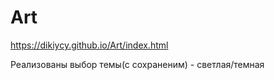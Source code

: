 # Art

https://dikiycy.github.io/Art/index.html

Реализованы выбор темы(с сохраненим) - светлая/темная
